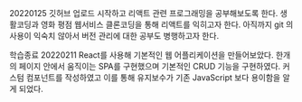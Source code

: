 20220125
깃허브 업로드 시작하고 리액트 관련 프로그래밍을 공부해보도록 한다.
생활코딩과 영화 평점 웹서비스 클론코딩을 통해 리액트를 익히고자 한다.
아직까지 git 의 사용이 익숙치 않아서 버전 관리에 대한 공부도 병행하고자 한다.

학습종료 20220211
React를 사용해 기본적인 웹 어플리케이션을 만들어보았다.
한개의 페이지 안에서 움직이는 SPA를 구현했으며 기본적인 CRUD 기능을 구현하였다.
커스텀 컴포넌트를 작성하였고 이를 통해 유지보수가 기존 JavaScript 보다 용이함을 알게 되었다.

